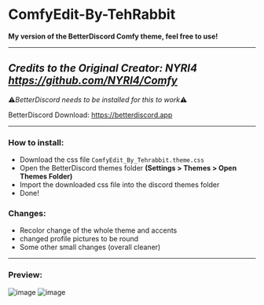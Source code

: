 # ComfyEdit-By-TehRabbit
**My version of the BetterDiscord Comfy theme, feel free to use!**

---
*Credits to the Original Creator: NYRI4 https://github.com/NYRI4/Comfy*
---

⚠️*BetterDiscord needs to be installed for this to work*⚠️

BetterDiscord Download: https://betterdiscord.app

---

### How to install:

- Download the css file `ComfyEdit_By_Tehrabbit.theme.css`
- Open the BetterDiscord themes folder **(Settings > Themes > Open Themes Folder)**
- Import the downloaded css file into the discord themes folder
- Done!

### Changes:

- Recolor change of the whole theme and accents 
- changed profile pictures to be round
- Some other small changes (overall cleaner)

---

### Preview:
![image](https://user-images.githubusercontent.com/57992120/149061126-bfd456ad-8d48-4b05-a49c-6569c6ed1d19.png)
![image](https://user-images.githubusercontent.com/57992120/149061276-001df9ce-42c5-4e60-a410-bf38ecb17d39.png)
